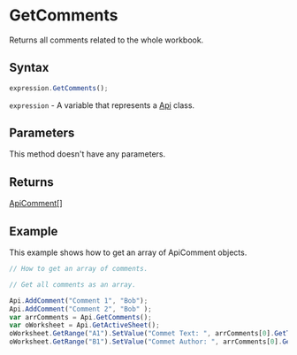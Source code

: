 # GetComments

Returns all comments related to the whole workbook.

## Syntax

```javascript
expression.GetComments();
```

`expression` - A variable that represents a [Api](../Api.md) class.

## Parameters

This method doesn't have any parameters.

## Returns

[ApiComment[]](../../ApiComment/ApiComment.md)

## Example

This example shows how to get an array of ApiComment objects.

```javascript editor-xlsx
// How to get an array of comments.

// Get all comments as an array.

Api.AddComment("Comment 1", "Bob");
Api.AddComment("Comment 2", "Bob" );
var arrComments = Api.GetComments();
var oWorksheet = Api.GetActiveSheet();
oWorksheet.GetRange("A1").SetValue("Commet Text: ", arrComments[0].GetText());
oWorksheet.GetRange("B1").SetValue("Commet Author: ", arrComments[0].GetAuthorName());
```
